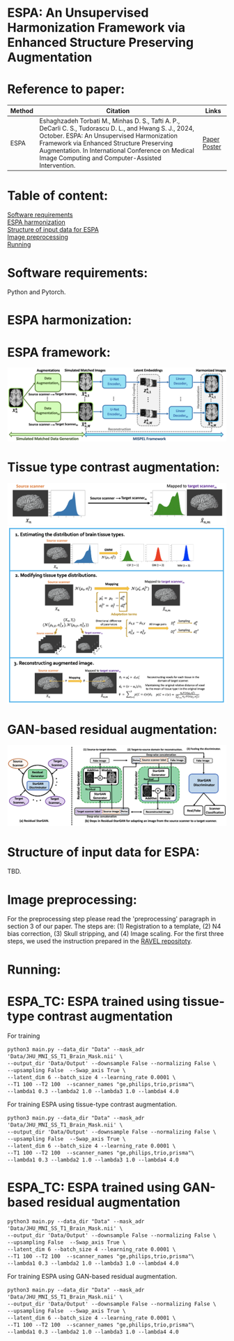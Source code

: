 
# ESPA: An Unsupervised Harmonization Framework via Enhanced Structure Preserving Augmentation
# Reference to paper: 
Method | Citation | Links 
--- | --- | --- 
ESPA | Eshaghzadeh Torbati M., Minhas D. S., Tafti A. P., DeCarli C. S., Tudorascu D. L., and Hwang S. J., 2024, October. ESPA: An Unsupervised Harmonization Framework via Enhanced Structure Preserving Augmentation. In International Conference on Medical Image Computing and Computer-Assisted Intervention. | [Paper](TBD) [Poster](TBD)
# Table of content:
[Software requirements](#Software-requirements)\
[ESPA harmonization](#ESPA-Harmonization)\
[Structure of input data for ESPA](#Structure-of-input-data-for-ESPA)\
[Image preprocessing](#Image-Preprocessing)\
[Running](#Running)

# Software requirements:
Python and Pytorch. 

# ESPA harmonization: 
# ESPA framework: 

![This is an image](https://github.com/Mahbaneh/ESPA/blob/main/SPA_Framework.png)
# Tissue type contrast augmentation: 
![This is an image](https://github.com/Mahbaneh/ESPA/blob/main/ESPA_TC1.png)
![This is an image](https://github.com/Mahbaneh/ESPA/blob/main/ESPA_TC2.png)
# GAN-based residual augmentation: 
![This is an image](https://github.com/Mahbaneh/ESPA/blob/main/ResidualGAN.png)

# Structure of input data for ESPA:
TBD.

# Image preprocessing:
For the preprocessing step please read the 'preprocessing' paragraph in section 3 of our paper. The steps are: (1) Registration to a template, (2) N4 bias correction, (3) Skull stripping, and (4) Image scaling.
For the first three steps, we used the instruction prepared in the [RAVEL repositoty](https://github.com/Jfortin1/RAVEL). 

# Running:
# ESPA_TC: ESPA trained using tissue-type contrast augmentation
For training  
```
python3 main.py --data_dir "Data" --mask_adr 'Data/JHU_MNI_SS_T1_Brain_Mask.nii' \
--output_dir 'Data/Output' --downsample False --normalizing False \
--upsampling False  --Swap_axis True \
--latent_dim 6 --batch_size 4 --learning_rate 0.0001 \
--T1 100 --T2 100  --scanner_names "ge,philips,trio,prisma"\
--lambda1 0.3 --lambda2 1.0 --lambda3 1.0 --lambda4 4.0
```
For training ESPA using tissue-type contrast augmentation.
```
python3 main.py --data_dir "Data" --mask_adr 'Data/JHU_MNI_SS_T1_Brain_Mask.nii' \
--output_dir 'Data/Output' --downsample False --normalizing False \
--upsampling False  --Swap_axis True \
--latent_dim 6 --batch_size 4 --learning_rate 0.0001 \
--T1 100 --T2 100  --scanner_names "ge,philips,trio,prisma"\
--lambda1 0.3 --lambda2 1.0 --lambda3 1.0 --lambda4 4.0
```
# ESPA_TC: ESPA trained using GAN-based residual augmentation
```
python3 main.py --data_dir "Data" --mask_adr 'Data/JHU_MNI_SS_T1_Brain_Mask.nii' \
--output_dir 'Data/Output' --downsample False --normalizing False \
--upsampling False  --Swap_axis True \
--latent_dim 6 --batch_size 4 --learning_rate 0.0001 \
--T1 100 --T2 100  --scanner_names "ge,philips,trio,prisma"\
--lambda1 0.3 --lambda2 1.0 --lambda3 1.0 --lambda4 4.0
```
For training ESPA using GAN-based residual augmentation.
```
python3 main.py --data_dir "Data" --mask_adr 'Data/JHU_MNI_SS_T1_Brain_Mask.nii' \
--output_dir 'Data/Output' --downsample False --normalizing False \
--upsampling False  --Swap_axis True \
--latent_dim 6 --batch_size 4 --learning_rate 0.0001 \
--T1 100 --T2 100  --scanner_names "ge,philips,trio,prisma"\
--lambda1 0.3 --lambda2 1.0 --lambda3 1.0 --lambda4 4.0
```
